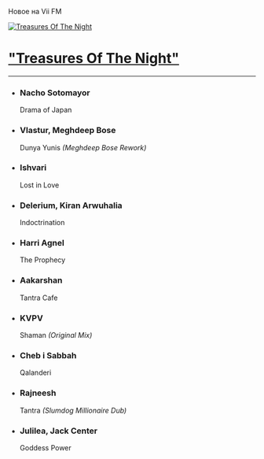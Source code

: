 Новое на Vii FM

[![Treasures Of The Night](https://viifm.art/data/image/collections/totn436326446.jpg)][1]


# ["Treasures Of The Night"][1]

---

- ### Nacho Sotomayor
  Drama of Japan

- ### Vlastur, Meghdeep Bose
  Dunya Yunis _(Meghdeep Bose Rework)_

- ### Ishvari
  Lost in Love

- ### Delerium, Kiran Arwuhalia
  Indoctrination

- ### Harri Agnel
  The Prophecy

- ### Aakarshan
  Tantra Cafe

- ### KVPV
  Shaman _(Original Mix)_

- ### Cheb i Sabbah
  Qalanderi

- ### Rajneesh
  Tantra _(Slumdog Millionaire Dub)_

- ### Julilea, Jack Center
  Goddess Power




[1]: https://t.me/viifm_lux
